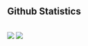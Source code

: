 ## Github Statistics
<br>
<img src="https://github-readme-stats-codestackr.vercel.app/api?username=DudeBro249&theme=tokyonight&show_icons=true&hide_border=true&count_private=true&include_all_commits=true">
<img src="https://github-readme-stats.vercel.app/api/top-langs/?username=DudeBro249&theme=tokyonight&count_private=true&include_all_commits=true">
